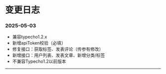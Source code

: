 # 变更日志

### 2025-05-03
- 兼容typecho1.2.x
- 新增apiToken校验（必填）
- 修复接口：获取标签、发表评论（传参有修改）
- 新增接口：用户列表、发表文章、新增分类/标签
- 不兼容Typecho1.2以前版本
------
